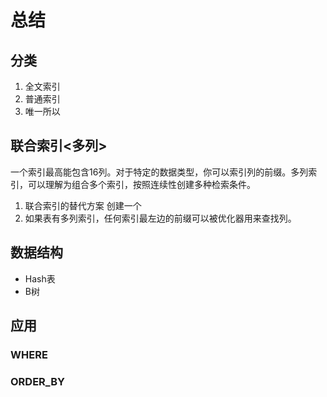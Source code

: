 # 总结
## 分类
1. 全文索引
2. 普通索引
3. 唯一所以

## 联合索引<多列>
一个索引最高能包含16列。对于特定的数据类型，你可以索引列的前缀。多列索引，可以理解为组合多个索引，按照连续性创建多种检索条件。
1. 联合索引的替代方案
创建一个
2. 如果表有多列索引，任何索引最左边的前缀可以被优化器用来查找列。

## 数据结构
- Hash表
- B树

## 应用
### WHERE


### ORDER_BY

